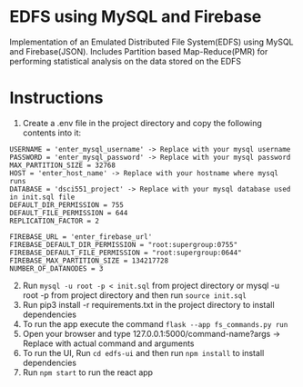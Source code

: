 # EDFS using MySQL and Firebase
Implementation of an Emulated Distributed File System(EDFS) using MySQL and Firebase(JSON). Includes Partition based Map-Reduce(PMR) for performing statistical analysis on the data stored on the EDFS

# Instructions
1. Create a .env file in the project directory and copy the following contents into it:
```
USERNAME = 'enter_mysql_username' -> Replace with your mysql username
PASSWORD = 'enter_mysql_password' -> Replace with your mysql password
MAX_PARTITION_SIZE = 32768
HOST = 'enter_host_name' -> Replace with your hostname where mysql runs
DATABASE = 'dsci551_project' -> Replace with your mysql database used in init.sql file
DEFAULT_DIR_PERMISSION = 755
DEFAULT_FILE_PERMISSION = 644
REPLICATION_FACTOR = 2

FIREBASE_URL = 'enter_firebase_url'
FIREBASE_DEFAULT_DIR_PERMISSION = "root:supergroup:0755"
FIREBASE_DEFAULT_FILE_PERMISSION = "root:supergroup:0644"
FIREBASE_MAX_PARTITION_SIZE = 134217728
NUMBER_OF_DATANODES = 3
```
2. Run ```mysql -u root -p < init.sql``` from project directory or mysql -u root -p from project directory and then run ```source init.sql```
3. Run pip3 install -r requirements.txt in the project directory to install dependencies
4. To run the app execute the command ```flask --app fs_commands.py run```
5. Open your browser and type 127.0.0.1:5000/command-name?args -> Replace with actual command and arguments
6. To run the UI, Run ```cd edfs-ui``` and then run ```npm install``` to install dependencies
7. Run ```npm start``` to run the react app
